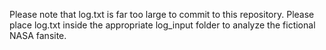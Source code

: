 Please note that log.txt is far too large to commit to this repository. Please place log.txt inside the appropriate log_input folder to analyze the fictional NASA fansite.
